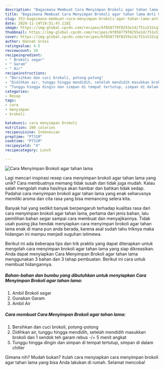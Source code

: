 ```yaml
---
description: "Bagaimana Membuat Cara Menyimpan Brokoli agar tahan lama Anti Gagal"
title: "Bagaimana Membuat Cara Menyimpan Brokoli agar tahan lama Anti Gagal"
slug: 353-bagaimana-membuat-cara-menyimpan-brokoli-agar-tahan-lama-anti-gagal
date: 2020-11-14T19:51:47.118Z
image: https://img-global.cpcdn.com/recipes/6f858779f8255e1d/751x532cq70/cara-menyimpan-brokoli-agar-tahan-lama-foto-resep-utama.jpg
thumbnail: https://img-global.cpcdn.com/recipes/6f858779f8255e1d/751x532cq70/cara-menyimpan-brokoli-agar-tahan-lama-foto-resep-utama.jpg
cover: https://img-global.cpcdn.com/recipes/6f858779f8255e1d/751x532cq70/cara-menyimpan-brokoli-agar-tahan-lama-foto-resep-utama.jpg
author: Hannah Gross
ratingvalue: 4.5
reviewcount: 10
recipeingredient:
- " Brokoli segar"
- " Garam"
- " Air"
recipeinstructions:
- "Bersihkan dan cuci brokoli, potong-potong"
- "Didihkan air, tunggu hingga mendidih, setelah mendidih masukkan brokoli dan 1 sendok teh garam rebus -/+ 5 menit angkat"
- "Tunggu hingga dingin dan simpan di tempat tertutup, simpan di dalam chiller"
categories:
- Resep
tags:
- cara
- menyimpan
- brokoli

katakunci: cara menyimpan brokoli 
nutrition: 260 calories
recipecuisine: Indonesian
preptime: "PT31M"
cooktime: "PT31M"
recipeyield: "4"
recipecategory: Lunch

---
```



![Cara Menyimpan Brokoli agar tahan lama](https://img-global.cpcdn.com/recipes/6f858779f8255e1d/751x532cq70/cara-menyimpan-brokoli-agar-tahan-lama-foto-resep-utama.jpg)

Lagi mencari inspirasi resep cara menyimpan brokoli agar tahan lama yang unik? Cara membuatnya memang tidak susah dan tidak juga mudah. Kalau salah mengolah maka hasilnya akan hambar dan bahkan tidak sedap. Padahal cara menyimpan brokoli agar tahan lama yang enak seharusnya memiliki aroma dan cita rasa yang bisa memancing selera kita.



Banyak hal yang sedikit banyak berpengaruh terhadap kualitas rasa dari cara menyimpan brokoli agar tahan lama, pertama dari jenis bahan, lalu pemilihan bahan segar sampai cara membuat dan menyajikannya. Tidak usah pusing jika hendak menyiapkan cara menyimpan brokoli agar tahan lama enak di mana pun anda berada, karena asal sudah tahu triknya maka hidangan ini mampu menjadi suguhan istimewa.


Berikut ini ada beberapa tips dan trik praktis yang dapat diterapkan untuk mengolah cara menyimpan brokoli agar tahan lama yang siap dikreasikan. Anda dapat menyiapkan Cara Menyimpan Brokoli agar tahan lama menggunakan 3 bahan dan 3 tahap pembuatan. Berikut ini cara untuk membuat hidangannya.

<!--inarticleads1-->

##### Bahan-bahan dan bumbu yang dibutuhkan untuk menyiapkan Cara Menyimpan Brokoli agar tahan lama:

1. Ambil  Brokoli segar
1. Gunakan  Garam
1. Ambil  Air




<!--inarticleads2-->

##### Cara membuat Cara Menyimpan Brokoli agar tahan lama:

1. Bersihkan dan cuci brokoli, potong-potong
1. Didihkan air, tunggu hingga mendidih, setelah mendidih masukkan brokoli dan 1 sendok teh garam rebus -/+ 5 menit angkat
1. Tunggu hingga dingin dan simpan di tempat tertutup, simpan di dalam chiller




Gimana nih? Mudah bukan? Itulah cara menyiapkan cara menyimpan brokoli agar tahan lama yang bisa Anda lakukan di rumah. Selamat mencoba!
